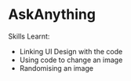 # AskAnything

Skills Learnt:
- Linking UI Design with the code
- Using code to change an image
- Randomising an image
